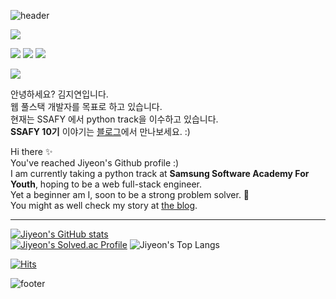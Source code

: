
  
![header](https://capsule-render.vercel.app/api?type=waving&color=timeGradient&height=300&section=header&text=🌷%20welcome%20🌷&desc=JIYEON%20KIM's%20profile&descAlign=50&descSize=15&fontSize=60)

<img src="https://img.shields.io/badge/PYTHON-3776AB?style=for-the-badge&logo=python&logoColor=white"> 

<img src="https://img.shields.io/badge/HTML5-E34F26?style=for-the-badge&logo=html5&logoColor=white"> <img src="https://img.shields.io/badge/CSS3-1572B6?style=for-the-badge&logo=css3&logoColor=white"> <img src="https://img.shields.io/badge/BOOTSTRAP-7952B3?style=for-the-badge&logo=bootstrap&logoColor=white">

<img src="https://img.shields.io/badge/django-092E20?style=for-the-badge&logo=django&logoColor=white">

안녕하세요? 김지연입니다.  
웹 풀스택 개발자를 목표로 하고 있습니다.  
현재는 SSAFY 에서 python track을 이수하고 있습니다.  
**SSAFY 10기** 이야기는 [블로그](https://timedilation.tistory.com)에서 만나보세요. :)  



Hi there ✨  
You've reached Jiyeon's Github profile :)  
I am currently taking a python track at **Samsung Software Academy For Youth**, hoping to be a web full-stack engineer.    
Yet a beginner am I, soon to be a strong problem solver. :mechanical_arm:    
You might as well check my story at [the blog](https://timedilation.tistory.com).  

---
[![Jiyeon's GitHub stats](https://github-readme-stats.vercel.app/api?username=jiyeon2536&show_icons=true&theme=neon)](https://github.com/jiyeon2536/github-readme-stats)  
[![Jiyeon's Solved.ac Profile](http://mazassumnida.wtf/api/v2/generate_badge?boj=jiyeon2536)](https://solved.ac/jiyeon2536/) ![Jiyeon's Top Langs](https://github-readme-stats.vercel.app/api/top-langs/?username=jiyeon2536&layout=compact&theme=dark)  


[![Hits](https://hits.seeyoufarm.com/api/count/incr/badge.svg?url=https%3A%2F%2Fgithub.com%2Fjiyeon2536%2Fhit-counter&count_bg=%233BB86F&title_bg=%2375C088&icon=&icon_color=%23490F0F&title=hits&edge_flat=false)](https://hits.seeyoufarm.com)


![footer](https://capsule-render.vercel.app/api?type=waving&color=timeGradient&height=150&section=footer)
<!--
**jiyeon2536/jiyeon2536** is a ✨ _special_ ✨ repository because its `README.md` (this file) appears on your GitHub profile.

Here are some ideas to get you started:

- 🔭 I’m currently working on ...
- 🌱 I’m currently learning ...
- 👯 I’m looking to collaborate on ...
- 🤔 I’m looking for help with ...
- 💬 Ask me about ...
- 📫 How to reach me: ...
- 😄 Pronouns: ...
- ⚡ Fun fact: ...
-->
